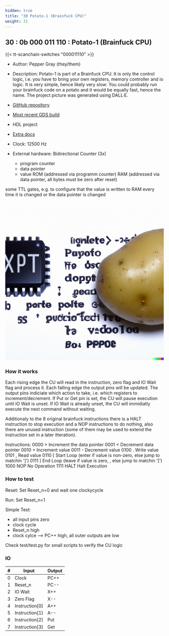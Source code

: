 ```yaml
---
hidden: true
title: "30 Potato-1 (Brainfuck CPU)"
weight: 31
---
```


## 30 : 0b 000 011 110 : Potato-1 (Brainfuck CPU)

{{< tt-scanchain-switches "000011110" >}}

* Author: Pepper Gray (they/them)
* Description: Potato-1 is part of a Brainfuck CPU. It is only the control logic, i.e. you have to bring your own registers, memory controller and io logic. It is very simple, hence likely very slow: You could probably run your brainfuck code on a potato and it would be equally fast, hence the name. The project picture was generated using DALL·E.

* [GitHub repository](https://github.com/peppergrayxyz/Potato-1)
* [Most recent GDS build](https://github.com/peppergrayxyz/Potato-1/actions/runs/3457925933)
* HDL project
* [Extra docs](https://github.com/peppergrayxyz/Potato-1)
* Clock: 12500 Hz
* External hardware: Bidirectional Counter (3x)
  - program counter
  - data pointer
  - value
ROM (addressed via programm counter)
RAM (addressed via data pointer, all bytes must be zero after reset)

some TTL gates, e.g. to configure that the value is written to RAM every time it is changed or the data pointer is changed


![picture](images/potato1.png)

### How it works

Each rising edge the CU will read in the instruction, zero flag and IO Wait flag and process it. Each falling edge the output pins will be updated. The output pins indiciate which action to take, i.e. which registers to increment/decrement. If Put or Get pin is set, the CU will pause execution until IO Wait is unset. If IO Wait is already unset, the CU will immidiatly execute the next command without waiting.

Additionaly to the 8 original brainfuck instructions there is a HALT instruction to stop execution and a NOP instructions to do nothing, also there are unused instruction (some of them may be used to extend the instruction set in a later itteration).

Instructions:
  0000  >       Increment the data pointer 
  0001  <       Decrement data pointer
  0010  +       Increment value
  0011  -       Decrement value
  0100  .       Write value
  0101  ,       Read value
  0110  [       Start Loop (enter if value is non-zero, else jump to matchin ']')
  0111  ]       End Loop (leave if value is zero, , else jump to matchin '[')
  1000  NOP     No Operation
  1111  HALT    Halt Execution


### How to test

Reset: 
  Set Reset_n=0 and wait one clockycycle

Run: 
  Set Reset_n=1

Simple Test:
  - all input pins zero
  - clock cycle
  - Reset_n high
  - clock cylce
  --> PC++ high, all outer outputs are low
 
Check test/test.py for small scripts to verify the CU logic


### IO

| # | Input        | Output       |
|---|--------------|--------------|
| 0 | Clock  | PC++ |
| 1 | Reset_n  | PC-- |
| 2 | IO Wait  | X++ |
| 3 | Zero Flag  | X-- |
| 4 | Instruction[0]  | A++ |
| 5 | Instruction[1]  | A-- |
| 6 | Instruction[2]  | Put |
| 7 | Instruction[3]  | Get |
